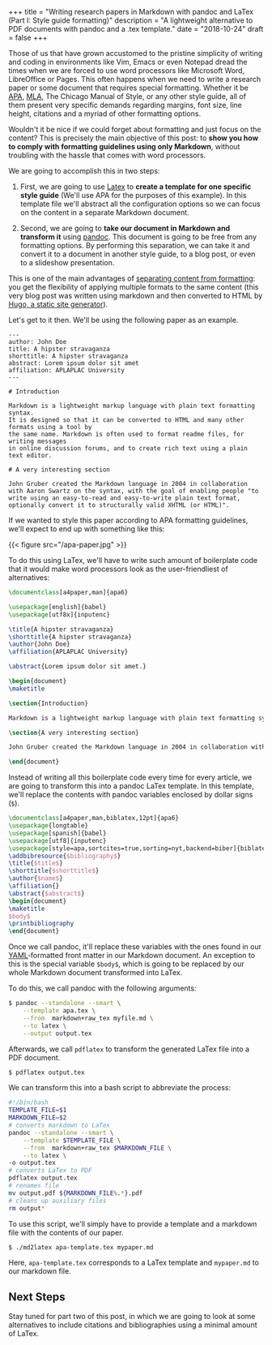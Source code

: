 +++
title = "Writing research papers in Markdown with pandoc and LaTex (Part I: Style guide formatting)"
description = "A lightweight alternative to PDF documents with pandoc and a .tex template."
date = "2018-10-24"
draft = false
+++

Those of us that have grown accustomed to the pristine
simplicity of writing and coding in environments like Vim, Emacs or even Notepad dread the times when we are forced to use word processors like Microsoft Word, LibreOffice or Pages. This often happens when we need to write a research paper or some document that requires special formatting. Whether it be [APA][wiki-apa], [MLA][wiki-mla], The Chicago Manual of Style, or any other style guide, all of them present very specific demands regarding margins, font size, line height, citations and a myriad of other formatting options.

Wouldn't it be nice if we could forget about formatting and just focus on the content? This is precisely the main objective of this post: to **show you how to comply with formatting guidelines using only Markdown**, without troubling with the hassle that comes with word processors.

We are going to accomplish this in two steps:

1. First, we are going to use [Latex][wiki-latex] to **create a template for one specific style guide** (We'll use APA for the purposes of this example). In this template file we'll abstract all the configuration options so we can focus on the content in a separate Markdown document.

2. Second, we are going to **take our document in Markdown and transform it** using [pandoc][2]. This document is going to be free from any formatting options. By performing this separation, we can take it and convert it to a document in another style guide, to a blog post, or even to a slideshow presentation.

This is one of the main advantages of [separating content from formatting][1]: you get the flexibility of applying multiple formats to the same content (this very blog post was written using markdown and then converted to HTML by [Hugo, a static site generator][4]).

Let's get to it then. We'll be using the following paper as an example.

```highlight markdown
---
author: John Doe
title: A hipster stravaganza
shorttitle: A hipster stravaganza
abstract: Lorem ipsum dolor sit amet
affiliation: APLAPLAC University
---

# Introduction

Markdown is a lightweight markup language with plain text formatting syntax.
It is designed so that it can be converted to HTML and many other formats using a tool by
the same name. Markdown is often used to format readme files, for writing messages
in online discussion forums, and to create rich text using a plain text editor.

# A very interesting section

John Gruber created the Markdown language in 2004 in collaboration with Aaron Swartz on the syntax, with the goal of enabling people "to write using an easy-to-read and easy-to-write plain text format, optionally convert it to structurally valid XHTML (or HTML)".

```

If we wanted to style this paper according to APA formatting guidelines, we'll expect to end up with something like this:

{{< figure src="/apa-paper.jpg" >}}

To do this using LaTex, we'll have to write such amount of boilerplate code that it would make word processors look as the user-friendliest of alternatives:

```latex
\documentclass[a4paper,man]{apa6}

\usepackage[english]{babel}
\usepackage[utf8x]{inputenc}

\title{A hipster stravaganza}
\shorttitle{A hipster stravaganza}
\author{John Doe}
\affiliation{APLAPLAC University}

\abstract{Lorem ipsum dolor sit amet.}

\begin{document}
\maketitle

\section{Introduction}

Markdown is a lightweight markup language with plain text formatting syntax. It is designed so that it can be converted to HTML and many other formats using a tool by the same name.[8] Markdown is often used to format readme files, for writing messages in online discussion forums, and to create rich text using a plain text editor.

\section{A very interesting section}

John Gruber created the Markdown language in 2004 in collaboration with Aaron Swartz on the syntax, with the goal of enabling people "to write using an easy-to-read and easy-to-write plain text format, optionally convert it to structurally valid XHTML (or HTML)".

\end{document}
```

Instead of writing all this boilerplate code every time for every article, we are going to transform this into a pandoc LaTex template. In this template, we'll replace the contents with pandoc variables enclosed by dollar signs (`$`).

```latex
\documentclass[a4paper,man,biblatex,12pt]{apa6}
\usepackage{longtable}
\usepackage[spanish]{babel}
\usepackage[utf8]{inputenc}
\usepackage[style=apa,sortcites=true,sorting=nyt,backend=biber]{biblatex}
\addbibresource{$bibliography$}
\title{$title$}
\shorttitle{$shorttitle$}
\author{$name$}
\affiliation{}
\abstract{$abstract$}
\begin{document}
\maketitle
$body$
\printbibliography
\end{document}
```

Once we call pandoc, it'll replace these variables with the ones found in our [YAML][3]‑formatted front matter in our Markdown document. An exception to this is the special variable `$body$`, which is going to be replaced by our whole Markdown document transformed into LaTex.

To do this, we call pandoc with the following arguments:

```bash
$ pandoc --standalone --smart \
	--template apa.tex \
	--from  markdown+raw_tex myfile.md \
	--to latex \
	--output output.tex
```

Afterwards, we call `pdflatex` to transform the generated LaTex file into a PDF document.

```bash
$ pdflatex output.tex
```

We can transform this into a bash script to abbreviate the process:

```bash
#!/bin/bash
TEMPLATE_FILE=$1
MARKDOWN_FILE=$2
# converts markdown to LaTex
pandoc --standalone --smart \
	--template $TEMPLATE_FILE \
	--from  markdown+raw_tex $MARKDOWN_FILE \
	--to latex \
-o output.tex
# converts LaTex to PDF
pdflatex output.tex
# renames file
mv output.pdf ${MARKDOWN_FILE%.*}.pdf
# cleans up auxiliary files
rm output*
```

To use this script, we'll simply have to provide a template and a markdown file with the contents of our paper.

```bash
$ ./md2latex apa-template.tex mypaper.md
```

Here, `apa-template.tex` corresponds to a LaTex template and `mypaper.md` to our markdown file.

Next Steps
----------

Stay tuned for part two of this post, in which we are going to look at some alternatives to include citations and bibliographies using a minimal amount of LaTex.

[1]: https://en.wikipedia.org/wiki/Separation_of_content_and_presentation
[2]: https://en.wikipedia.org/wiki/Pandoc
[3]: https://en.wikipedia.org/wiki/YAML
[4]: https://gohugo.io/
[apa]: /apa-paper.jpg "A research paper written following APA guidelines"
[wiki-latex]: https://en.wikipedia.org/wiki/LaTeX
[wiki-apa]: https://en.wikipedia.org/wiki/APA_style
[wiki-mla]: https://en.wikipedia.org/wiki/MLA_Style_Manual
